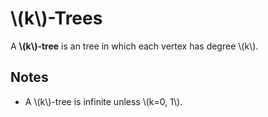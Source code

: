 \\(k\\)-Trees
=============

A **\\(k\\)-tree** is an tree in which each vertex has degree \\(k\\).

Notes
-----

- A \\(k\\)-tree is infinite unless \\(k=0, 1\\).
